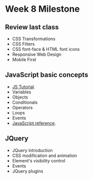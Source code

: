 Week 8 Milestone
==========

## Review last class

* CSS Transformations
* CSS Filters
* CSS font-face & HTML font icons
* Responsive Web Design
* Mobile First

## JavaScript basic concepts

* [JS Tutorial](https://developer.mozilla.org/en-US/docs/Web/JavaScript/A_re-introduction_to_JavaScript).
* Variables
* Objects
* Conditionals
* Operators
* Loops
* Events
* [JavaScript reference](https://developer.mozilla.org/en-US/docs/Web/JavaScript).

## JQuery

* JQuery introduction
* CSS modification and animation
* Element's visibility control
* Events
* JQuery plugins